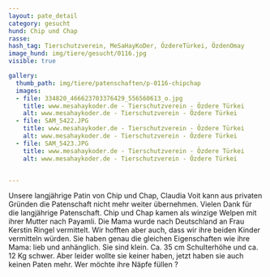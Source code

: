 ```yaml
---
layout: pate_detail
category: gesucht
hund: Chip und Chap
rasse:
hash_tag: Tierschutzverein, MeSaHayKoDer, ÖzdereTürkei, ÖzdenOmay
image_hund: img/tiere/gesucht/0116.jpg
visible: true

gallery:
  thumb_path: img/tiere/patenschaften/p-0116-chipchap
  images:
  - file: 334820_466623703376429_556560613_o.jpg
    title: www.mesahaykoder.de - Tierschutzverein - Özdere Türkei
    alt: www.mesahaykoder.de - Tierschutzverein - Özdere Türkei
  - file: SAM_5422.JPG
    title: www.mesahaykoder.de - Tierschutzverein - Özdere Türkei
    alt: www.mesahaykoder.de - Tierschutzverein - Özdere Türkei
  - file: SAM_5423.JPG
    title: www.mesahaykoder.de - Tierschutzverein - Özdere Türkei
    alt: www.mesahaykoder.de - Tierschutzverein - Özdere Türkei


---
```


Unsere langjährige Patin von Chip und Chap, Claudia Voit kann aus privaten Gründen die Patenschaft nicht mehr weiter übernehmen. Vielen Dank für die langjährige Patenschaft.
Chip und Chap kamen als winzige Welpen mit ihrer Mutter nach Payamli. Die Mama wurde nach Deutschland an Frau Kerstin Ringel vermittelt. 
Wir hofften aber auch, dass wir ihre beiden Kinder vermitteln würden. Sie haben genau die gleichen Eigenschaften wie ihre Mama: lieb und anhänglich. Sie sind klein. Ca. 35 cm Schulterhöhe und ca. 12 Kg schwer.
Aber leider wollte sie keiner haben, jetzt haben sie auch keinen Paten mehr. Wer möchte ihre Näpfe füllen ?

